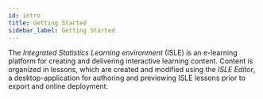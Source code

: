 ```yaml
---
id: intro
title: Getting Started
sidebar_label: Getting Started
---
```


The *Integrated Statistics Learning environment* (ISLE) is an e-learning platform for creating and delivering interactive learning content. Content is organized in lessons, which are created and modified using the *ISLE Editor*, a desktop-application for authoring and previewing ISLE lessons prior to export and online deployment.
